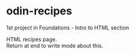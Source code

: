 # odin-recipes
1st project in Foundations - Intro to HTML section

HTML recipes page.  
Return at end to write mode about this.